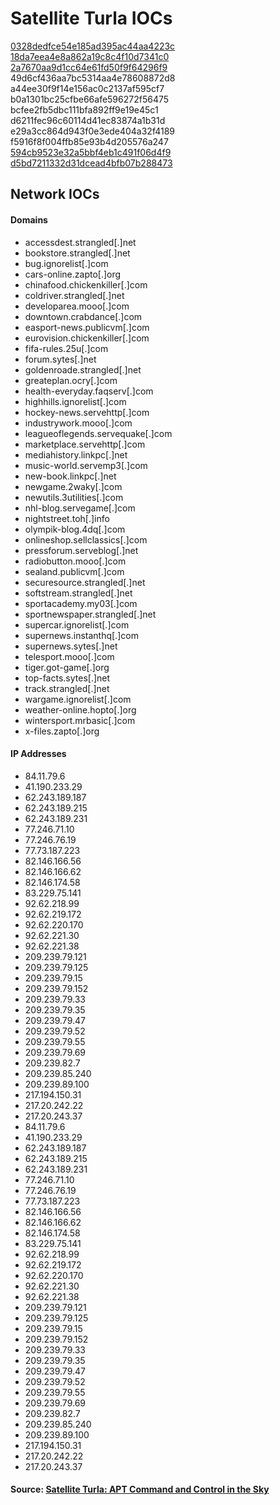 # Satellite Turla IOCs

[0328dedfce54e185ad395ac44aa4223c](https://www.virustotal.com/en/file/7d5d7a372d6b4b48640fae95238ee74b99be35d8e64b4de5bde8d8d140c91d7c/analysis/)  
[18da7eea4e8a862a19c8c4f10d7341c0](https://www.virustotal.com/en/file/09bc2a5f3de9dbcf54eb94e0f3a67c846403b34ad11dff23c9c8627bb9a16529/analysis/)  
[2a7670aa9d1cc64e61fd50f9f64296f9](https://www.virustotal.com/en/file/208f0339fb6cd0c2a10bda7e42deb9938ab279f56db28a017d27269dfc0802a8/analysis/)  
49d6cf436aa7bc5314aa4e78608872d8  
a44ee30f9f14e156ac0c2137af595cf7  
b0a1301bc25cfbe66afe596272f56475  
bcfee2fb5dbc111bfa892ff9e19e45c1  
d6211fec96c60114d41ec83874a1b31d  
e29a3cc864d943f0e3ede404a32f4189  
f5916f8f004ffb85e93b4d205576a247  
[594cb9523e32a5bbf4eb1c491f06d4f9](https://www.virustotal.com/en/file/100bd3acec48872863523ecc25731d647f9c1baeb9c320aa89cc1f9dfb57b3db/analysis/)  
[d5bd7211332d31dcead4bfb07b288473](https://www.virustotal.com/en/file/3ae5b7a57d2c63341bfbe6bd4a2b316fd7438f13cec94b8d5ccab0a03bb6e098/analysis/)  

## Network IOCs

#### Domains
* accessdest.strangled[.]net
* bookstore.strangled[.]net
* bug.ignorelist[.]com
* cars-online.zapto[.]org
* chinafood.chickenkiller[.]com
* coldriver.strangled[.]net
* developarea.mooo[.]com
* downtown.crabdance[.]com
* easport-news.publicvm[.]com
* eurovision.chickenkiller[.]com
* fifa-rules.25u[.]com
* forum.sytes[.]net
* goldenroade.strangled[.]net
* greateplan.ocry[.]com
* health-everyday.faqserv[.]com
* highhills.ignorelist[.]com
* hockey-news.servehttp[.]com
* industrywork.mooo[.]com
* leagueoflegends.servequake[.]com
* marketplace.servehttp[.]com
* mediahistory.linkpc[.]net
* music-world.servemp3[.]com
* new-book.linkpc[.]net
* newgame.2waky[.]com
* newutils.3utilities[.]com
* nhl-blog.servegame[.]com
* nightstreet.toh[.]info
* olympik-blog.4dq[.]com
* onlineshop.sellclassics[.]com
* pressforum.serveblog[.]net
* radiobutton.mooo[.]com
* sealand.publicvm[.]com
* securesource.strangled[.]net
* softstream.strangled[.]net
* sportacademy.my03[.]com
* sportnewspaper.strangled[.]net
* supercar.ignorelist[.]com
* supernews.instanthq[.]com
* supernews.sytes[.]net
* telesport.mooo[.]com
* tiger.got-game[.]org
* top-facts.sytes[.]net
* track.strangled[.]net
* wargame.ignorelist[.]com
* weather-online.hopto[.]org
* wintersport.mrbasic[.]com
* x-files.zapto[.]org

#### IP Addresses
* 84.11.79.6
* 41.190.233.29
* 62.243.189.187
* 62.243.189.215
* 62.243.189.231
* 77.246.71.10
* 77.246.76.19
* 77.73.187.223
* 82.146.166.56
* 82.146.166.62
* 82.146.174.58
* 83.229.75.141
* 92.62.218.99
* 92.62.219.172
* 92.62.220.170
* 92.62.221.30
* 92.62.221.38
* 209.239.79.121
* 209.239.79.125
* 209.239.79.15
* 209.239.79.152
* 209.239.79.33
* 209.239.79.35
* 209.239.79.47
* 209.239.79.52
* 209.239.79.55
* 209.239.79.69
* 209.239.82.7
* 209.239.85.240
* 209.239.89.100
* 217.194.150.31
* 217.20.242.22
* 217.20.243.37
* 84.11.79.6
* 41.190.233.29
* 62.243.189.187
* 62.243.189.215
* 62.243.189.231
* 77.246.71.10
* 77.246.76.19
* 77.73.187.223
* 82.146.166.56
* 82.146.166.62
* 82.146.174.58
* 83.229.75.141
* 92.62.218.99
* 92.62.219.172
* 92.62.220.170
* 92.62.221.30
* 92.62.221.38
* 209.239.79.121
* 209.239.79.125
* 209.239.79.15
* 209.239.79.152
* 209.239.79.33
* 209.239.79.35
* 209.239.79.47
* 209.239.79.52
* 209.239.79.55
* 209.239.79.69
* 209.239.82.7
* 209.239.85.240
* 209.239.89.100
* 217.194.150.31
* 217.20.242.22
* 217.20.243.37



#### Source: [Satellite Turla: APT Command and Control in the Sky](https://securelist.com/satellite-turla-apt-command-and-control-in-the-sky/72081/)
